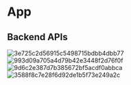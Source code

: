 # App

## Backend APIs

![3e725c2d56915c5498715bdbb4dbb77](https://github.com/user-attachments/assets/9867b2cf-f0e5-4376-9339-5b247b07a2a6)
![993d09a705a4d79b42e3448f2d76f0f](https://github.com/user-attachments/assets/c5adecf4-2f36-4b4e-84f9-034392b57e19)
![9d6c2e387d7b385672bf5acdf0abbca](https://github.com/user-attachments/assets/600153e6-565a-4693-9a96-ca3279eabcf9)
![3588f8c7e28f6d92de1b5f73e249a2c](https://github.com/user-attachments/assets/f5152b71-9311-42f4-9172-f0157de6cee1)
